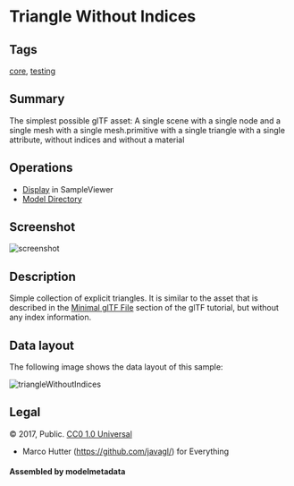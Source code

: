 # Triangle Without Indices

## Tags

[core](../../Models-core.md), [testing](../../Models-testing.md)

## Summary

The simplest possible glTF asset: A single scene with a single node and a single mesh with a single mesh.primitive with a single triangle with a single attribute, without indices and without a material

## Operations

* [Display](https://github.khronos.org/glTF-Sample-Viewer-Release/?model=https://raw.GithubUserContent.com/KhronosGroup/glTF-Sample-Assets/main/./Models/TriangleWithoutIndices/glTF/TriangleWithoutIndices.gltf) in SampleViewer
* [Model Directory](./)

## Screenshot

![screenshot](screenshot/screenshot.png)

## Description

Simple collection of explicit triangles. It is similar to the asset that is described in the
[Minimal glTF File](https://github.com/KhronosGroup/glTF-Tutorials/blob/master/gltfTutorial/gltfTutorial_003_MinimalGltfFile.md)
section of the glTF tutorial, but without any index information.

## Data layout

The following image shows the data layout of this sample:

![triangleWithoutIndices](screenshot/triangleWithoutIndices.png)

## Legal

&copy; 2017, Public. [CC0 1.0 Universal](https://creativecommons.org/publicdomain/zero/1.0/legalcode)

 - Marco Hutter (https://github.com/javagl/) for Everything

#### Assembled by modelmetadata